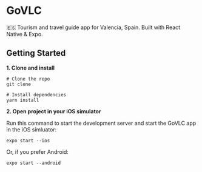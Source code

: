 # GoVLC
:es: Tourism and travel guide app for Valencia, Spain. Built with React Native & Expo.

## Getting Started

**1. Clone and install**

```
# Clone the repo
git clone 

# Install dependencies
yarn install
```

**2. Open project in your iOS simulator**

Run this command to start the development server and start the GoVLC app in the iOS simluator:

```
expo start --ios
```

Or, if you prefer Android:

```
expo start --android
```
